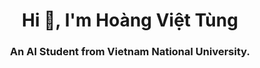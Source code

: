 <h1 align="center">Hi 👋, I'm Hoàng Việt Tùng</h1>
<h3 align="center">An AI Student from Vietnam National University.</h3>
